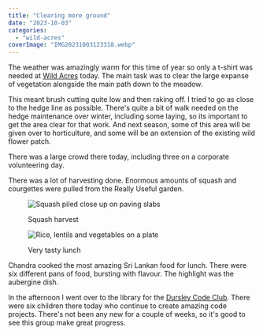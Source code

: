 ```yaml
---
title: "Clearing more ground"
date: "2023-10-03"
categories: 
  - "wild-acres"
coverImage: "IMG20231003123318.webp"
---
```


The weather was amazingly warm for this time of year so only a t-shirt was needed at [Wild Acres](https://wildacres.org.uk/) today. The main task was to clear the large expanse of vegetation alongside the main path down to the meadow.

This meant brush cutting quite low and then raking off. I tried to go as close to the hedge line as possible. There's quite a bit of walk needed on the hedge maintenance over winter, including some laying, so its important to get the area clear for that work. And next season, some of this area will be given over to horticulture, and some will be an extension of the existing wild flower patch.

There was a large crowd there today, including three on a corporate volunteering day.

There was a lot of harvesting done. Enormous amounts of squash and courgettes were pulled from the Really Useful garden.

<figure>

![Squash piled close up on paving slabs](images/IMG20231003104814-1024x768.webp)

<figcaption>

Squash harvest

</figcaption>

</figure>

<figure>

![Rice, lentils and vegetables on a plate](images/IMG20231003130829-1024x768.webp)

<figcaption>

Very tasty lunch

</figcaption>

</figure>

Chandra cooked the most amazing Sri Lankan food for lunch. There were six different pans of food, bursting with flavour. The highlight was the aubergine dish.

In the afternoon I went over to the library for the [Dursley Code Club](https://www.facebook.com/dursleycodeclub). There were six children there today who continue to create amazing code projects. There's not been any new for a couple of weeks, so it's good to see this group make great progress.
